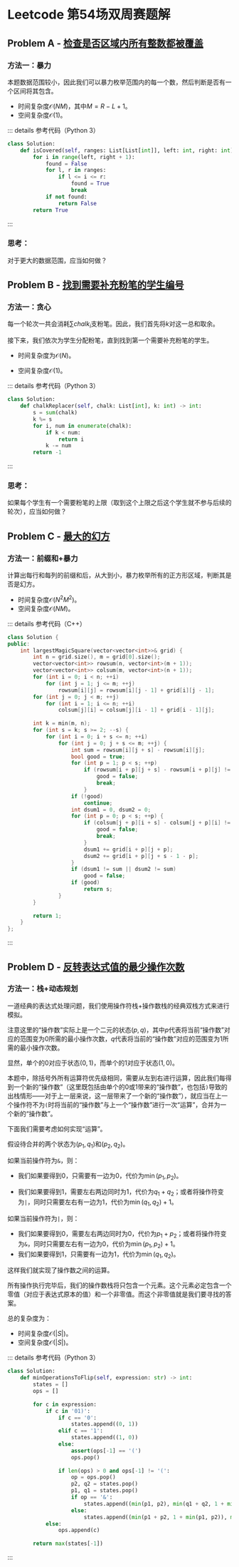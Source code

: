 # Leetcode 第54场双周赛题解

## Problem A - [检查是否区域内所有整数都被覆盖](https://leetcode.cn/problems/check-if-all-the-integers-in-a-range-are-covered/)

### 方法一：暴力

本题数据范围较小，因此我们可以暴力枚举范围内的每一个数，然后判断是否有一个区间将其包含。

- 时间复杂度$\mathcal{O}(NM)$，其中$M=R-L+1$。
- 空间复杂度$\mathcal{O}(1)$。

::: details 参考代码（Python 3）

```python
class Solution:
    def isCovered(self, ranges: List[List[int]], left: int, right: int) -> bool:
        for i in range(left, right + 1):
            found = False
            for l, r in ranges:
                if l <= i <= r:
                    found = True
                    break
            if not found:
                return False
        return True
```

:::

### 思考：

对于更大的数据范围，应当如何做？

## Problem B - [找到需要补充粉笔的学生编号](https://leetcode.cn/problems/find-the-student-that-will-replace-the-chalk/)

### 方法一：贪心

每一个轮次一共会消耗$\sum chalk_i$支粉笔。因此，我们首先将$k$对这一总和取余。

接下来，我们依次为学生分配粉笔，直到找到第一个需要补充粉笔的学生。

- 时间复杂度为$\mathcal{O}(N)$。

- 空间复杂度$\mathcal{O}(1)$。

::: details 参考代码（Python 3）

```python
class Solution:
    def chalkReplacer(self, chalk: List[int], k: int) -> int:
        s = sum(chalk)
        k %= s
        for i, num in enumerate(chalk):
            if k < num:
                return i
            k -= num
        return -1
```

:::

### 思考：

如果每个学生有一个需要粉笔的上限（取到这个上限之后这个学生就不参与后续的轮次），应当如何做？

## Problem C - [最大的幻方](https://leetcode.cn/problems/largest-magic-square/)

### 方法一：前缀和+暴力

计算出每行和每列的前缀和后，从大到小，暴力枚举所有的正方形区域，判断其是否是幻方。

- 时间复杂度$\mathcal{O}(N^2M^2)$。
- 空间复杂度$\mathcal{O}(NM)$。

::: details 参考代码（C++）

```cpp
class Solution {
public:
    int largestMagicSquare(vector<vector<int>>& grid) {
        int n = grid.size(), m = grid[0].size();
        vector<vector<int>> rowsum(n, vector<int>(m + 1));
        vector<vector<int>> colsum(m, vector<int>(n + 1));
        for (int i = 0; i < n; ++i)
            for (int j = 1; j <= m; ++j)
                rowsum[i][j] = rowsum[i][j - 1] + grid[i][j - 1];
        for (int j = 0; j < m; ++j)
            for (int i = 1; i <= n; ++i)
                colsum[j][i] = colsum[j][i - 1] + grid[i - 1][j];
        
        int k = min(m, n);
        for (int s = k; s >= 2; --s) {
            for (int i = 0; i + s <= n; ++i)
                for (int j = 0; j + s <= m; ++j) {
                    int sum = rowsum[i][j + s] - rowsum[i][j];
                    bool good = true;
                    for (int p = 1; p < s; ++p)
                        if (rowsum[i + p][j + s] - rowsum[i + p][j] != sum) {
                            good = false;
                            break;
                        }
                    if (!good)
                        continue;
                    int dsum1 = 0, dsum2 = 0;
                    for (int p = 0; p < s; ++p) {
                        if (colsum[j + p][i + s] - colsum[j + p][i] != sum) {
                            good = false;
                            break;
                        }
                        dsum1 += grid[i + p][j + p];
                        dsum2 += grid[i + p][j + s - 1 - p];
                    }
                    if (dsum1 != sum || dsum2 != sum)
                        good = false;
                    if (good)
                        return s;
                }
        }
        
        return 1;
    }
};
```

:::

## Problem D - [反转表达式值的最少操作次数](https://leetcode.cn/problems/minimum-cost-to-change-the-final-value-of-expression/) 

### 方法一：栈+动态规划

一道经典的表达式处理问题，我们使用操作符栈+操作数栈的经典双栈方式来进行模拟。

注意这里的“操作数”实际上是一个二元的状态$(p, q)$，其中$p$代表将当前“操作数”对应的范围变为$0$所需的最小操作次数，$q$代表将当前的“操作数”对应的范围变为$1$所需的最小操作次数。

显然，单个的$0$对应于状态$(0,1)$，而单个的$1$对应于状态$(1,0)$。

本题中，除括号外所有运算符优先级相同，需要从左到右进行运算，因此我们每得到一个新的“操作数”（这里既包括由单个的$0$或$1$带来的“操作数”，也包括`)`导致的出栈情形——对于上一层来说，这一层带来了一个新的“操作数”），就应当在上一个操作符不为`(`时将当前的“操作数”与上一个“操作数”进行一次“运算”，合并为一个新的“操作数”。

下面我们需要考虑如何实现“运算”。

假设待合并的两个状态为$(p_1,q_1)$和$(p_2,q_2)$。

如果当前操作符为`&`，则：

- 我们如果要得到$0$，只需要有一边为$0$，代价为$\min(p_1,p_2)$。

- 我们如果要得到$1$，需要左右两边同时为$1$，代价为$q_1+q_2$；或者将操作符变为`|`，同时只需要左右有一边为$1$，代价为$\min(q_1,q_2)+1$。

如果当前操作符为`|`，则：

- 我们如果要得到$0$，需要左右两边同时为$0$，代价为$p_1+p_2$；或者将操作符变为`&`，同时只需要左右有一边为$0$，代价为$\min(p_1,p_2)+1$。
- 我们如果要得到$1$，只需要有一边为$1$，代价为$\min(q_1,q_2)$。

这样我们就实现了操作数之间的运算。

所有操作执行完毕后，我们的操作数栈将只包含一个元素。这个元素必定包含一个零值（对应于表达式原本的值）和一个非零值。而这个非零值就是我们要寻找的答案。

总的复杂度为：

- 时间复杂度$\mathcal{O}(|S|)$。
- 空间复杂度$\mathcal{O}(|S|)$。

::: details 参考代码（Python 3）

```python
class Solution:
    def minOperationsToFlip(self, expression: str) -> int:
        states = []
        ops = []
                
        for c in expression:
            if c in '01)':
                if c == '0':
                    states.append((0, 1))
                elif c == '1':
                    states.append((1, 0))
                else:
                    assert(ops[-1] == '(')
                    ops.pop()
                    
                if len(ops) > 0 and ops[-1] != '(':
                    op = ops.pop()
                    p2, q2 = states.pop()
                    p1, q1 = states.pop()
                    if op == '&':
                        states.append((min(p1, p2), min(q1 + q2, 1 + min(q1, q2))))
                    else:
                        states.append((min(p1 + p2, 1 + min(p1, p2)), min(q1, q2)))
            else:
                ops.append(c)
        
        return max(states[-1])
```

:::

<Utterances />
